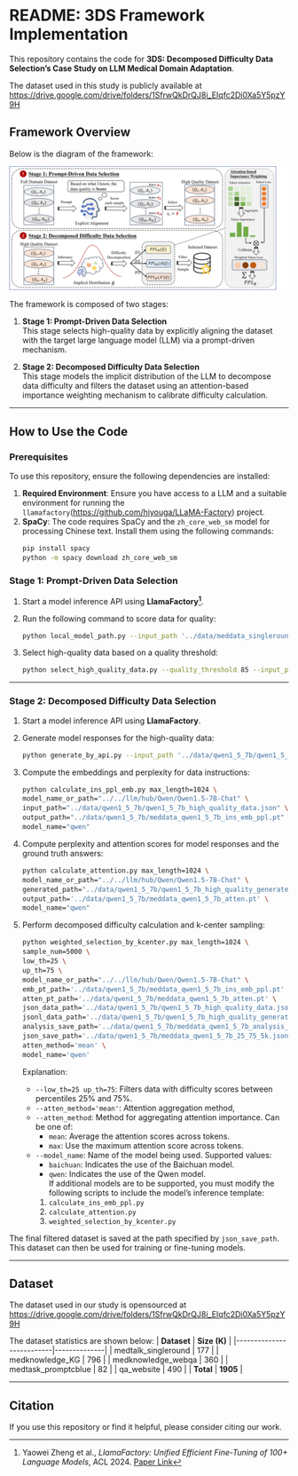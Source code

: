 # README: 3DS Framework Implementation

This repository contains the code for **3DS: Decomposed Difficulty Data Selection’s Case Study on LLM Medical Domain Adaptation**. 

The dataset used in this study is publicly available at https://drive.google.com/drive/folders/1SfrwQkDrQJ8i_EIqfc2Di0Xa5Y5pzY9H


## Framework Overview

Below is the diagram of the framework:

![framework_overview](./framework_overview.jpg)

The framework is composed of two stages:

1. **Stage 1: Prompt-Driven Data Selection**  
   This stage selects high-quality data by explicitly aligning the dataset with the target large language model (LLM) via a prompt-driven mechanism.  

2. **Stage 2: Decomposed Difficulty Data Selection**  
   This stage models the implicit distribution of the LLM to decompose data difficulty and filters the dataset using an attention-based importance weighting mechanism to calibrate difficulty calculation.

---

## How to Use the Code

### Prerequisites

To use this repository, ensure the following dependencies are installed: 

1. **Required Environment**: Ensure you have access to a LLM and a suitable environment for running the `llamafactory`(https://github.com/hiyouga/LLaMA-Factory) project.
2. **SpaCy**: The code requires SpaCy and the `zh_core_web_sm` model for processing Chinese text. Install them using the following commands:  
   ```bash
   pip install spacy
   python -m spacy download zh_core_web_sm
   ```

### Stage 1: Prompt-Driven Data Selection

1. Start a model inference API using **LlamaFactory[^1]**.

[^1]: Yaowei Zheng et al., *LlamaFactory: Unified Efficient Fine-Tuning of 100+ Language Models*, ACL 2024. [Paper Link](http://arxiv.org/abs/2403.13372)


2. Run the following command to score data for quality:  
   ```bash
   python local_model_path.py --input_path '../data/meddata_singleround_data.json' --output_path '../data/qwen1_5_7b/qwen1_5_7b_rated_result.jsonl'
   ```

3. Select high-quality data based on a quality threshold:  
   ```bash
   python select_high_quality_data.py --quality_threshold 85 --input_path '../data/model_rated_result.jsonl' --output_path '../data/medical_high_quality_data.json'
   ```

---

### Stage 2: Decomposed Difficulty Data Selection

1. Start a model inference API using **LlamaFactory**.  

2. Generate model responses for the high-quality data:  
   ```bash
   python generate_by_api.py --input_path '../data/qwen1_5_7b/qwen1_5_7b_high_quality_data.json' --output_path '../data/qwen1_5_7b/qwen1_5_7b_high_quality_generated.jsonl'
   ```

3. Compute the embeddings and perplexity for data instructions:  
   ```bash
   python calculate_ins_ppl_emb.py max_length=1024 \
   model_name_or_path="../../llm/hub/Qwen/Qwen1.5-7B-Chat" \
   input_path="../data/qwen1_5_7b/qwen1_5_7b_high_quality_data.json" \
   output_path="../data/qwen1_5_7b/meddata_qwen1_5_7b_ins_emb_ppl.pt" \
   model_name="qwen"
   ```

4. Compute perplexity and attention scores for model responses and the ground truth answers:  
   ```bash
   python calculate_attention.py max_length=1024 \
   model_name_or_path="../../llm/hub/Qwen/Qwen1.5-7B-Chat" \
   generated_path="../data/qwen1_5_7b/qwen1_5_7b_high_quality_generated.jsonl" \
   output_path='../data/qwen1_5_7b/meddata_qwen1_5_7b_atten.pt' \
   model_name="qwen"
   ```

5. Perform decomposed difficulty calculation and k-center sampling:
   ```bash
   python weighted_selection_by_kcenter.py max_length=1024 \
   sample_num=5000 \
   low_th=25 \
   up_th=75 \
   model_name_or_path="../../llm/hub/Qwen/Qwen1.5-7B-Chat" \
   emb_pt_path='../data/qwen1_5_7b/meddata_qwen1_5_7b_ins_emb_ppl.pt' \
   atten_pt_path='../data/qwen1_5_7b/meddata_qwen1_5_7b_atten.pt' \
   json_data_path='../data/qwen1_5_7b/qwen1_5_7b_high_quality_data.json' \
   jsonl_data_path='../data/qwen1_5_7b/qwen1_5_7b_high_quality_generated.jsonl' \
   analysis_save_path='../data/qwen1_5_7b/meddata_qwen1_5_7b_analysis_arrays.pt' \
   json_save_path='../data/qwen1_5_7b/meddata_qwen1_5_7b_25_75_5k.json' \
   atten_method='mean' \
   model_name='qwen'
   ```
   Explanation:
   - `--low_th=25 up_th=75`: Filters data with difficulty scores between percentiles 25% and 75%.
   - `--atten_method='mean'`: Attention aggregation method, 
   - `--atten_method`: Method for aggregating attention importance. Can be one of:
     - `mean`: Average the attention scores across tokens.  
     - `max`: Use the maximum attention score across tokens.
   - `--model_name`: Name of the model being used. Supported values:
     - `baichuan`: Indicates the use of the Baichuan model.  
     - `qwen`: Indicates the use of the Qwen model.  
     If additional models are to be supported, you must modify the following scripts to include the model’s inference template:
     1. `calculate_ins_emb_ppl.py`  
     2. `calculate_attention.py`  
     3. `weighted_selection_by_kcenter.py`
   

The final filtered dataset is saved at the path specified by `json_save_path`. This dataset can then be used for training or fine-tuning models.

---
## Dataset
The dataset used in our study is opensourced at https://drive.google.com/drive/folders/1SfrwQkDrQJ8i_EIqfc2Di0Xa5Y5pzY9H

The dataset statistics are shown below:
| **Dataset**              | **Size (K)** |
|--------------------------|--------------|
| medtalk_singleround       | 177          |
| medknowledge_KG           | 796          |
| medknowledge_webqa        | 360          |
| medtask_promptcblue       | 82           |
| qa_website                | 490          |
| **Total**                 | **1905**     |

---
## Citation

If you use this repository or find it helpful, please consider citing our work.


